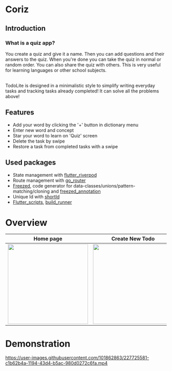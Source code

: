 # Coriz
## Introduction
### What is a quiz app?
You create a quiz and give it a name. Then you can add questions and their answers to the quiz. When you're done you can take the quiz in normal or random order. You can also share the quiz with others. This is very useful for learning languages or other school subjects.
<br></br>

TodoLite is designed in a minimalistic style to simplify writing everyday tasks and tracking tasks already completed! It can solve all the problems above!
## Features
- Add your word by clicking the '+' button in dictionary menu
- Enter new word and concept
- Star your word to learn on 'Quiz' screen
- Delete the task by swipe
- Restore a task from completed tasks with a swipe
## Used packages
- State management with [flutter_riverpod](https://pub.dev/packages/flutter_riverpod)
- Route management with [go_router](https://pub.dev/packages/go_router)
- [Freezed](https://pub.dev/packages/freezed), code generator for data-classes/unions/pattern-matching/cloning and [freezed_annotation](https://pub.dev/packages/freezed_annotation)
- Unique Id with [shortId](https://pub.dev/packages/shortid)
- [Flutter_scripts](https://pub.dev/packages/flutter_scripts), [build_runner](https://pub.dev/packages/build_runner)
# Overview
| Home page | Create New Todo | Completed todos | Edit Todo | Dark mode |
|-----------|---------------|-------------|----------|-----------|
|<img src="https://user-images.githubusercontent.com/101862863/226389604-5ece1f94-ab46-45fb-ac60-126ed899da57.png" width="250">|<img src="https://user-images.githubusercontent.com/101862863/226389626-e1ef3f9c-6437-45d1-bfbc-5188d06e089b.png" width="250">|<img src="https://user-images.githubusercontent.com/101862863/226389669-67bf5a57-609b-4429-ab9b-2c4df69d71d5.png" width="250">|<img src="https://user-images.githubusercontent.com/101862863/226389650-2111a3d2-bb94-454e-9003-fd8defd62c74.png" width="250">|<img src="https://user-images.githubusercontent.com/101862863/226390133-3819f848-1e6c-4b2d-9544-90850fce383b.png" width="250">
# Demonstration


https://user-images.githubusercontent.com/101862863/227725581-c1b62b4a-1194-43d4-b5ac-980d0272c6fa.mp4


